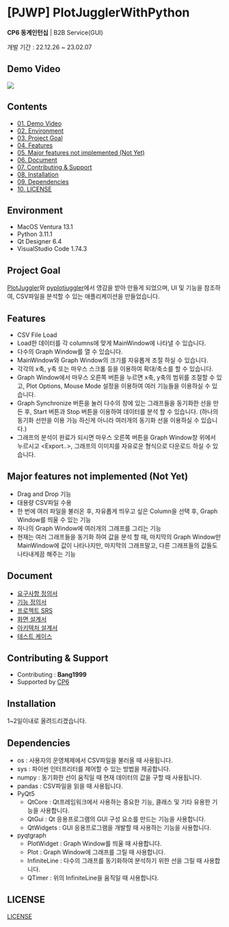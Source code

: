 # [PJWP] PlotJugglerWithPython
**CP6 동계인턴십**
| B2B Service(GUI)

개발 기간 : 22.12.26 ~ 23.02.07

## Demo Video
![](https://github.com/Bang1999/PlotJugglerWithPython/blob/main/docs/Demo_Video.gif)

## Contents
- [01. Demo Video](#Demo-Video)
- [02. Environment](#Environment)
- [03. Project Goal](#Project-Goal)
- [04. Features](#Features)
- [05. Major features not implemented (Not Yet)](#Major-features-not-implemented-(Not-Yet))
- [06. Document](#Document)
- [07. Contributing & Support](#Contributing-&-Support)
- [08. Installation](#Installation)
- [09. Dependencies](#Dependencies)
- [10. LICENSE](#LICENSE)

## Environment
- MacOS Ventura 13.1
- Python 3.11.1
- Qt Designer 6.4
- VisualStudio Code 1.74.3



## Project Goal
[PlotJuggler](https://github.com/facontidavide/PlotJuggler)와 [pyplotjuggler](https://github.com/AtsushiSakai/pyplotjuggler)에서 영감을 받아 만들게 되었으며, UI 및 기능을 참조하여, CSV파일을 분석할 수 있는 애플리케이션을 만들었습니다.



## Features
- CSV File Load
- Load한 데이터를 각 columns에 맞게 MainWindow에 나타낼 수 있습니다.
- 다수의 Graph Window를 열 수 있습니다.
- MainWindow와 Graph Window의 크기를 자유롭게 조절 하실 수 있습니다.
- 각각의 x축, y축 또는 마우스 스크롤 등을 이용하여 확대/축소를 할 수 있습니다.
- Graph Window에서 마우스 오른쪽 버튼을 누르면 x축, y축의 범위를 조절할 수 있고, Plot Options, Mouse Mode 설정을 이용하여 여러 기능들을 이용하실 수 있습니다.
- Graph Synchronize 버튼을 눌러 다수의 창에 있는 그래프들을 동기화한 선을 만든 후, Start 버튼과 Stop 버튼을 이용하여 데이터를 분석 할 수 있습니다. (하나의 동기화 선만을 이용 가능 하신게 아니라 여러개의 동기화 선을 이용하실 수 있습니다.)
- 그래프의 분석이 완료가 되시면 마우스 오른쪽 버튼을 Graph Window창 위에서 누르시고 <Export..>, 그래프의 이미지를 자유로운 형식으로 다운로드 하실 수 있습니다.




## Major features not implemented (Not Yet)
- Drag and Drop 기능
- 대용량 CSV파일 수용
- 한 번에 여러 파일을 불러온 후, 자유롭게 띄우고 싶은 Column을 선택 후, Graph Window를 띄울 수 있는 기능
- 하나의 Graph Window에 여러개의 그래프를 그리는 기능
- 현재는 여러 그래프들을 동기화 하여 값을 분석 할 때, 마지막의 Graph Window만 MainWindow에 값이 나타나지만, 마지막의 그래프말고, 다른 그래프들의 값들도 나타내게끔 해주는 기능




## Document
- [요구사항 정의서](https://github.com/Bang1999/PlotJugglerWithPython/tree/main/docs/01.%20%EC%9A%94%EA%B5%AC%EC%82%AC%ED%95%AD%20%EC%A0%95%EC%9D%98%EC%84%9C)
- [기능 정의서](https://github.com/Bang1999/PlotJugglerWithPython/tree/main/docs/02.%20%EA%B8%B0%EB%8A%A5%20%EC%A0%95%EC%9D%98%EC%84%9C)
- [프로젝트 SRS](https://github.com/Bang1999/PlotJugglerWithPython/tree/main/docs/03.%20%ED%94%84%EB%A1%9C%EC%A0%9D%ED%8A%B8%20SRS)
- [화면 설계서](https://github.com/Bang1999/PlotJugglerWithPython/tree/main/docs/04.%20%ED%99%94%EB%A9%B4%20%EC%84%A4%EA%B3%84%EC%84%9C)
- [아키텍처 설계서](https://github.com/Bang1999/PlotJugglerWithPython/tree/main/docs/05.%20%EC%95%84%ED%82%A4%ED%85%8D%EC%B2%98%20%EC%84%A4%EA%B3%84%EC%84%9C)
- [테스트 케이스](https://github.com/Bang1999/PlotJugglerWithPython/tree/main/docs/06.%20%ED%85%8C%EC%8A%A4%ED%8A%B8%20%EC%BC%80%EC%9D%B4%EC%8A%A4)




## Contributing & Support
 - Contributing : **Bang1999**
 - Supported by [CP6](http://www.cp6.co.kr/)



## Installation
  1~2일이내로 올려드리겠습니다.



## Dependencies
- os : 사용자의 운영체제에서 CSV파일을 불러올 때 사용됩니다.
- sys : 파이썬 인터프리터를 제어할 수 있는 방법을 제공합니다.
- numpy : 동기화한 선이 움직일 때 현재 데이터의 값을 구할 때 사용됩니다.
- pandas : CSV파일을 읽을 때 사용됩니다.
- PyQt5 
  - QtCore : Qt프레임워크에서 사용하는 중요한 기능, 클래스 및 기타 유용한 기능을 사용합니다.
  - QtGui : Qt 응용프로그램의 GUI 구성 요소를 만드는 기능을 사용합니다.
  - QtWidgets : GUI 응용프로그램을 개발할 때 사용하는 기능을 사용합니다.
- pyqtgraph
  - PlotWidget : Graph Window를 띄울 때 사용합니다.
  - Plot : Graph Window에 그래프를 그릴 때 사용합니다.
  - InfiniteLine : 다수의 그래프를 동기화하여 분석하기 위한 선을 그릴 때 사용합니다.
  - QTimer : 위의 InfiniteLine을 움직일 때 사용합니다.


## LICENSE
[LICENSE](https://github.com/Bang1999/PlotJugglerWithPython/blob/main/LICENSE)
